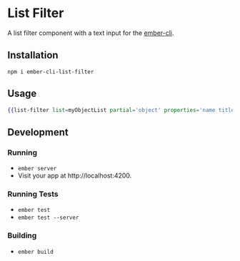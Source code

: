 # List Filter

A list filter component with a text input for the [ember-cli](http://www.ember-cli.com/).

## Installation

```
npm i ember-cli-list-filter
```

## Usage

```hbs
{{list-filter list=myObjectList partial='object' properties='name title description'}}
```

## Development

### Running

* `ember server`
* Visit your app at http://localhost:4200.

### Running Tests

* `ember test`
* `ember test --server`

### Building

* `ember build`
